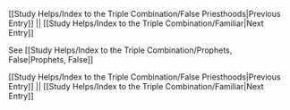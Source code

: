 [[Study Helps/Index to the Triple Combination/False Priesthoods|Previous Entry]]  ||  [[Study Helps/Index to the Triple Combination/Familiar|Next Entry]]

 See [[Study Helps/Index to the Triple Combination/Prophets, False|Prophets, False]]

[[Study Helps/Index to the Triple Combination/False Priesthoods|Previous Entry]]  ||  [[Study Helps/Index to the Triple Combination/Familiar|Next Entry]]